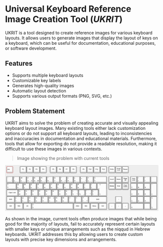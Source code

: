 # Universal Keyboard Reference Image Creation Tool (*UKRIT*)

UKRIT is a tool designed to create reference images for various keyboard layouts. It allows users to generate images that display the layout of keys on a keyboard, which can be useful for documentation, educational purposes, or software development.

## Features

- Supports multiple keyboard layouts
- Customizable key labels
- Generates high-quality images
- Automatic layout detection
- Supports various output formats (PNG, SVG, etc.)


## Problem Statement
UKRIT aims to solve the problem of creating accurate and visually appealing keyboard layout images. Many existing tools either lack customization options or do not support all keyboard layouts, leading to inconsistencies and inaccuracies in documentation and educational materials. Furthermore, tools that allow for exporting do not provide a readable resolution, making it difficult to use these images in various contexts.

> Image showing the problem with current tools

![Problem Illustration](Problem.jpg)

As shown in the image, current tools often produce images that while being good for the majority of layouts, fail to accurately represent certain layouts with smaller keys or unique arrangements such as the niqqud in Hebrew keyboards. UKRIT addresses this by allowing users to create custom layouts with precise key dimensions and arrangements.